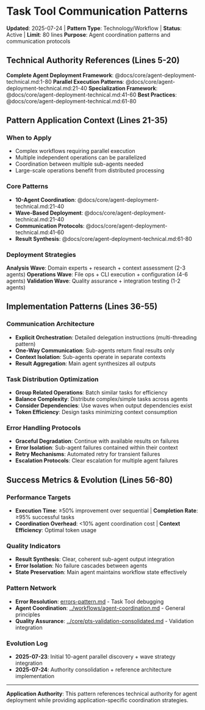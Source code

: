 # Task Tool Communication Patterns

**Updated**: 2025-07-24 | **Pattern Type**: Technology/Workflow | **Status**: Active | **Limit**: 80 lines
**Purpose**: Agent coordination patterns and communication protocols

## Technical Authority References (Lines 5-20)
**Complete Agent Deployment Framework**: @docs/core/agent-deployment-technical.md:1-80
**Parallel Execution Patterns**: @docs/core/agent-deployment-technical.md:21-40
**Specialization Framework**: @docs/core/agent-deployment-technical.md:41-60
**Best Practices**: @docs/core/agent-deployment-technical.md:61-80

## Pattern Application Context (Lines 21-35)
### When to Apply
- Complex workflows requiring parallel execution
- Multiple independent operations can be parallelized  
- Coordination between multiple sub-agents needed
- Large-scale operations benefit from distributed processing

### Core Patterns
- **10-Agent Coordination**: @docs/core/agent-deployment-technical.md:21-40
- **Wave-Based Deployment**: @docs/core/agent-deployment-technical.md:21-40
- **Communication Protocols**: @docs/core/agent-deployment-technical.md:41-60
- **Result Synthesis**: @docs/core/agent-deployment-technical.md:61-80

### Deployment Strategies
**Analysis Wave**: Domain experts + research + context assessment (2-3 agents)
**Operations Wave**: File ops + CLI execution + configuration (4-6 agents) 
**Validation Wave**: Quality assurance + integration testing (1-2 agents)

## Implementation Patterns (Lines 36-55)
### Communication Architecture
- **Explicit Orchestration**: Detailed delegation instructions (multi-threading pattern)
- **One-Way Communication**: Sub-agents return final results only
- **Context Isolation**: Sub-agents operate in separate contexts  
- **Result Aggregation**: Main agent synthesizes all outputs

### Task Distribution Optimization
- **Group Related Operations**: Batch similar tasks for efficiency
- **Balance Complexity**: Distribute complex/simple tasks across agents
- **Consider Dependencies**: Use waves when output dependencies exist
- **Token Efficiency**: Design tasks minimizing context consumption

### Error Handling Protocols
- **Graceful Degradation**: Continue with available results on failures
- **Error Isolation**: Sub-agent failures contained within their context
- **Retry Mechanisms**: Automated retry for transient failures
- **Escalation Protocols**: Clear escalation for multiple agent failures

## Success Metrics & Evolution (Lines 56-80)
### Performance Targets
- **Execution Time**: ≥50% improvement over sequential | **Completion Rate**: ≥95% successful tasks
- **Coordination Overhead**: <10% agent coordination cost | **Context Efficiency**: Optimal token usage

### Quality Indicators  
- **Result Synthesis**: Clear, coherent sub-agent output integration
- **Error Isolation**: No failure cascades between agents
- **State Preservation**: Main agent maintains workflow state effectively

### Pattern Network
- **Error Resolution**: [errors-pattern.md](errors-pattern.md) - Task Tool debugging
- **Agent Coordination**: [../workflows/agent-coordination.md](../workflows/agent-coordination.md) - General principles
- **Quality Assurance**: [../core/pts-validation-consolidated.md](../core/pts-validation-consolidated.md) - Validation integration

### Evolution Log
- **2025-07-23**: Initial 10-agent parallel discovery + wave strategy integration
- **2025-07-24**: Authority consolidation + reference architecture implementation

---
**Application Authority**: This pattern references technical authority for agent deployment while providing application-specific coordination strategies.